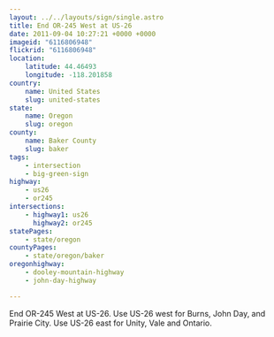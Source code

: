 ```yaml
---
layout: ../../layouts/sign/single.astro
title: End OR-245 West at US-26
date: 2011-09-04 10:27:21 +0000 +0000
imageid: "6116806948"
flickrid: "6116806948"
location:
    latitude: 44.46493
    longitude: -118.201858
country:
    name: United States
    slug: united-states
state:
    name: Oregon
    slug: oregon
county:
    name: Baker County
    slug: baker
tags:
    - intersection
    - big-green-sign
highway:
    - us26
    - or245
intersections:
    - highway1: us26
      highway2: or245
statePages:
    - state/oregon
countyPages:
    - state/oregon/baker
oregonhighway:
    - dooley-mountain-highway
    - john-day-highway

---
```

End OR-245 West at US-26.  Use US-26 west for Burns, John Day, and Prairie City.  Use US-26 east for Unity, Vale and Ontario.